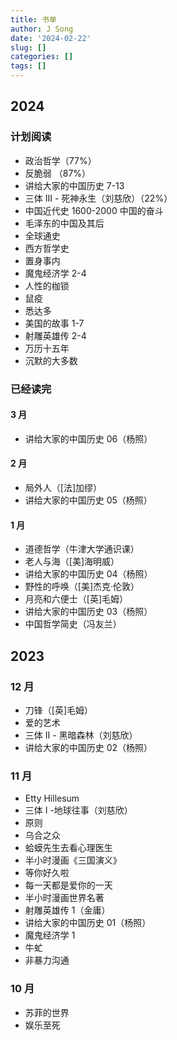 ```yaml
---
title: 书单
author: J Song
date: '2024-02-22'
slug: []
categories: []
tags: []
---
```


## 2024 
### 计划阅读
- 政治哲学（77%）
- 反脆弱 （87%）
- 讲给大家的中国历史 7-13
- 三体 III - 死神永生（刘慈欣）（22%）
- 中国近代史 1600-2000 中国的奋斗
- 毛泽东的中国及其后
- 全球通史
- 西方哲学史
- 置身事内
- 魔鬼经济学 2-4
- 人性的枷锁
- 鼠疫
- 悉达多
- 美国的故事 1-7
- 射雕英雄传 2-4
- 万历十五年
- 沉默的大多数

### 已经读完
#### 3 月
- 讲给大家的中国历史 06（杨照）
#### 2 月
- 局外人（[法]加缪）
- 讲给大家的中国历史 05（杨照）
#### 1 月
- 道德哲学（牛津大学通识课）
- 老人与海（[美]海明威）
- 讲给大家的中国历史 04（杨照）
- 野性的呼唤（[美]杰克·伦敦）
- 月亮和六便士（[英]毛姆）
- 讲给大家的中国历史 03（杨照）
- 中国哲学简史（冯友兰）
## 2023 
### 12 月
- 刀锋（[英]毛姆）
- 爱的艺术
- 三体 II - 黑暗森林（刘慈欣）
- 讲给大家的中国历史 02（杨照）
### 11 月
- Etty Hillesum
- 三体 I -地球往事（刘慈欣）
- 原则
- 乌合之众
- 蛤蟆先生去看心理医生
- 半小时漫画《三国演义》
- 等你好久啦
- 每一天都是爱你的一天
- 半小时漫画世界名著
- 射雕英雄传 1（金庸）
- 讲给大家的中国历史 01（杨照）
- 魔鬼经济学 1
- 牛虻
- 非暴力沟通
### 10 月
- 苏菲的世界
- 娱乐至死